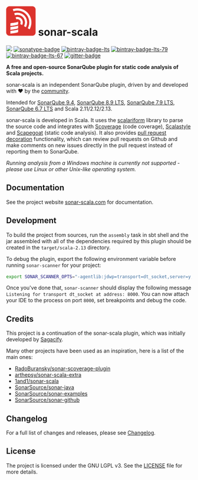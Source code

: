 <h1 align="left"> <img src="./img/sonar-scala.svg" height="80px"> sonar-scala</h1>

![](https://img.shields.io/github/workflow/status/sonar-scala/sonar-scala/Release/master)
[![sonatype-badge]][sonatype] [![bintray-badge-lts]][bintray-lts]
[![bintray-badge-lts-79]][bintray-lts-79]
[![bintray-badge-lts-67]][bintray-lts-67] [![gitter-badge]][gitter]

[sonatype]:
  https://s01.oss.sonatype.org/content/repositories/releases/com/sonar-scala/sonar-scala_2.13/{{version}}/sonar-scala_2.13-{{version}}-assembly.jar
[sonatype-badge]: https://img.shields.io/badge/Download-{{version}}-blue.svg
[bintray-badge-lts]:
  https://img.shields.io/badge/Download-{{ltsVersion}}_(for_SonarQube_8.9_LTS)-blue.svg
[bintray-badge-lts-79]:
  https://img.shields.io/badge/Download-{{lts79Version}}_(for_SonarQube_7.9_LTS)-blue.svg
[bintray-badge-lts-67]:
  https://img.shields.io/badge/Download-{{lts67Version}}_(for_SonarQube_6.7_LTS)-blue.svg
[bintray-lts]: https://bintray.com/mwz/maven/sonar-scala/{{ltsVersion}}/link
[bintray-lts-79]:
  https://bintray.com/mwz/maven/sonar-scala/{{lts79Version}}/link
[bintray-lts-67]:
  https://bintray.com/mwz/maven/sonar-scala/{{lts67Version}}/link
[gitter]: https://gitter.im/sonar-scala/sonar-scala
[gitter-badge]:
  https://img.shields.io/gitter/room/sonar-scala/sonar-scala.svg?colorB=46BC99&label=Chat

**A free and open-source SonarQube plugin for static code analysis of Scala
projects.**

sonar-scala is an independent SonarQube plugin, driven by and developed with
:heart: by the
[community](https://github.com/mwz/sonar-scala/graphs/contributors).

Intended for [SonarQube 9.4](https://www.sonarqube.org/sonarqube-9-4),
[SonarQube 8.9 LTS](https://www.sonarqube.org/sonarqube-8-7),
[SonarQube 7.9 LTS](https://www.sonarqube.org/sonarqube-7-9-lts),
[SonarQube 6.7 LTS](https://www.sonarqube.org/sonarqube-6-7-lts) and Scala
2.11/2.12/2.13.

sonar-scala is developed in Scala. It uses the
[scalariform](https://github.com/scala-ide/scalariform) library to parse the
source code and integrates with [Scoverage](http://scoverage.org) (code
coverage), [Scalastyle](http://www.scalastyle.org) and
[Scapegoat](https://github.com/sksamuel/scapegoat) (static code analysis). It
also provides
[pull request decoration](https://sonar-scala.com/docs/setup/pr-decoration)
functionality, which can review pull requests on Github and make comments on new
issues directly in the pull request instead of reporting them to SonarQube.

_Running analysis from a Windows machine is currently not supported - please use
Linux or other Unix-like operating system._

## Documentation

See the project website [sonar-scala.com](https://sonar-scala.com) for
documentation.

## Development

To build the project from sources, run the `assembly` task in sbt shell and the
jar assembled with all of the dependencies required by this plugin should be
created in the `target/scala-2.13` directory.

To debug the plugin, export the following environment variable before running
`sonar-scanner` for your project:

```bash
export SONAR_SCANNER_OPTS="-agentlib:jdwp=transport=dt_socket,server=y,suspend=y,address=8000"
```

Once you've done that, `sonar-scanner` should display the following message
`Listening for transport dt_socket at address: 8000`. You can now attach your
IDE to the process on port `8000`, set breakpoints and debug the code.

## Credits

This project is a continuation of the sonar-scala plugin, which was initially
developed by [Sagacify](https://github.com/Sagacify/sonar-scala).

Many other projects have been used as an inspiration, here is a list of the main
ones:

- [RadoBuransky/sonar-scoverage-plugin](https://github.com/RadoBuransky/sonar-scoverage-plugin)
- [arthepsy/sonar-scala-extra](https://github.com/arthepsy/sonar-scala-extra)
- [1and1/sonar-scala](https://github.com/1and1/sonar-scala)
- [SonarSource/sonar-java](https://github.com/SonarSource/sonar-java)
- [SonarSource/sonar-examples](https://github.com/SonarSource/sonar-examples)
- [SonarSource/sonar-github](https://docs.sonarqube.org/display/PLUG/GitHub+Plugin)

## Changelog

For a full list of changes and releases, please see
[Changelog](https://sonar-scala.com/docs/changelog).

## License

The project is licensed under the GNU LGPL v3. See the [LICENSE](LICENSE) file
for more details.

